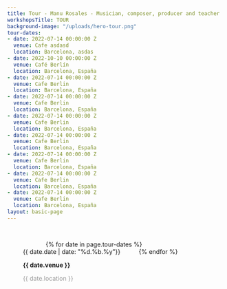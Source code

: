 ```yaml
---
title: Tour - Manu Rosales - Musician, composer, producer and teacher
workshopsTitle: TOUR
background-image: "/uploads/hero-tour.png"
tour-dates:
- date: 2022-07-14 00:00:00 Z
  venue: Cafe asdasd
  location: Barcelona, asdas
- date: 2022-10-10 00:00:00 Z
  venue: Café Berlín
  location: Barcelona, España
- date: 2022-07-14 00:00:00 Z
  venue: Cafe Berlin
  location: Barcelona, España
- date: 2022-07-14 00:00:00 Z
  venue: Cafe Berlin
  location: Barcelona, España
- date: 2022-07-14 00:00:00 Z
  venue: Cafe Berlin
  location: Barcelona, España
- date: 2022-07-14 00:00:00 Z
  venue: Cafe Berlin
  location: Barcelona, España
- date: 2022-07-14 00:00:00 Z
  venue: Cafe Berlin
  location: Barcelona, España
- date: 2022-07-14 00:00:00 Z
  venue: Cafe Berlin
  location: Barcelona, España
- date: 2022-07-14 00:00:00 Z
  venue: Cafe Berlin
  location: Barcelona, España
layout: basic-page
---
```


<section id="musica-section">
  <style>
    #dates-container {
        width: 100%;
        display: flex;
        flex-wrap: wrap;
        justify-content: space-around;
        padding-top: 30px;
    }
    .date-container {
      margin-bottom: 30px;
    }
    main {
      min-height: 50vh;
    }
    #musica-section p {
      margin-bottom: 0;
    }
    #musica-section p:first-of-type {
      margin: 0;
    }
    .date-bold {
      font-weight: bold;
    }
    .date-grey {
      color: #999999;
    }
    @media (min-width: 767px) {
      #dates-container {
        width: 80%
      }
      .date-container {
        margin-left: 30px;
        margin-right: 30px;
        margin-bottom: 50px;
      }
    }
  </style>
  <div id="dates-container">
        {% for date in page.tour-dates %}
            <div class="date-container">
                <p>{{ date.date | date: "%d.%b.%y"}}</p>
                <p class="date-bold">{{ date.venue }}</p>
                <p class="date-grey">{{ date.location }}</p>
            </div>
        {% endfor %}
  </div>
</section>